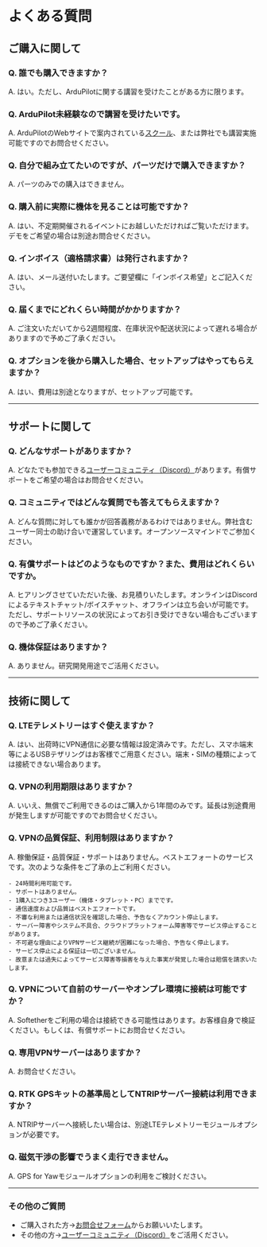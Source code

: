 # よくある質問

## ご購入に関して
### Q. 誰でも購入できますか？
A. はい。ただし、ArduPilotに関する講習を受けたことがある方に限ります。
### Q. ArduPilot未経験なので講習を受けたいです。
A. ArduPilotのWebサイトで案内されている[スクール](https://ardupilot.org/copter/docs/common-training-centers.html#japan "日本のスクール")、または弊社でも講習実施可能ですのでお問合せください。
### Q. 自分で組み立てたいのですが、パーツだけで購入できますか？
A. パーツのみでの購入はできません。
### Q. 購入前に実際に機体を見ることは可能ですか？
A. はい、不定期開催されるイベントにお越しいただければご覧いただけます。デモをご希望の場合は別途お問合せください。
### Q. インボイス（適格請求書）は発行されますか？
A. はい、メール送付いたします。ご要望欄に「インボイス希望」とご記入ください。
### Q. 届くまでにどれくらい時間がかかりますか？
A. ご注文いただいてから2週間程度、在庫状況や配送状況によって遅れる場合がありますので予めご了承ください。
### Q. オプションを後から購入した場合、セットアップはやってもらえますか？
A. はい、費用は別途となりますが、セットアップ可能です。

---
## サポートに関して
### Q. どんなサポートがありますか？
A. どなたでも参加できる[ユーザーコミュニティ（Discord）](https://discord.gg/d2Xw3spVAg "Discordユーザーコミュニティ")があります。有償サポートをご希望の場合はお問合せください。
### Q. コミュニティではどんな質問でも答えてもらえますか？
A. どんな質問に対しても誰かが回答義務があるわけではありません。弊社含むユーザー同士の助け合いで運営しています。オープンソースマインドでご参加ください。
### Q. 有償サポートはどのようなものですか？また、費用はどれくらいですか。
A. ヒアリングさせていただいた後、お見積りいたします。オンラインはDiscordによるテキストチャット/ボイスチャット、オフラインは立ち会いが可能です。ただし、サポートリソースの状況によってお引き受けできない場合もございますので予めご了承ください。
### Q. 機体保証はありますか？
A. ありません。研究開発用途でご活用ください。

---
## 技術に関して
### Q. LTEテレメトリーはすぐ使えますか？
A. はい、出荷時にVPN通信に必要な情報は設定済みです。ただし、スマホ端末等によるUSBテザリングはお客様でご用意ください。端末・SIMの種類によっては接続できない場合あります。
### Q. VPNの利用期限はありますか？
A. いいえ、無償でご利用できるのはご購入から1年間のみです。延長は別途費用が発生しますが可能ですのでお問合せください。
### Q. VPNの品質保証、利用制限はありますか？
A. 稼働保証・品質保証・サポートはありません。ベストエフォートのサービスです。次のような条件をご了承の上ご利用ください。
```
- 24時間利用可能です。
- サポートはありません。
- 1購入につき3ユーザー（機体・タブレット・PC）までです。
- 通信速度および品質はベストエフォートです。
- 不審な利用または通信状況を確認した場合、予告なくアカウント停止します。
- サーバー障害やシステム不具合、クラウドプラットフォーム障害等でサービス停止することがあります。
- 不可避な理由によりVPNサービス継続が困難になった場合、予告なく停止します。
- サービス停止による保証は一切ございません。
- 故意または過失によってサービス障害等損害を与えた事実が発覚した場合は賠償を請求いたします。
```
### Q. VPNについて自前のサーバーやオンプレ環境に接続は可能ですか？
A. Softetherをご利用の場合は接続できる可能性はあります。お客様自身で検証ください。もしくは、有償サポートにお問合せください。
### Q. 専用VPNサーバーはありますか？
A. お問合せください。
### Q. RTK GPSキットの基準局としてNTRIPサーバー接続は利用できますか？
A. NTRIPサーバーへ接続したい場合は、別途LTEテレメトリーモジュールオプションが必要です。
### Q. 磁気干渉の影響でうまく走行できません。
A. GPS for Yawモジュールオプションの利用をご検討ください。

---
### その他のご質問
- ご購入された方→[お問合せフォーム](https://robot-to-society.com/contact)からお願いいたします。
- その他の方→[ユーザーコミュニティ（Discord）](https://discord.gg/d2Xw3spVAg "Discordユーザーコミュニティ")をご活用ください。
